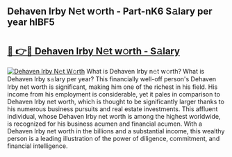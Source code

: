 ## Dehaven Irby N𝚎t w𝚘rth - Part-nK6 S𝚊lary per year hIBF5

# <h2><a href="http://gc1luc.nevu.top/?p=Dehaven+Irby">🔗 👉🔴 Dehaven Irby N𝚎t w𝚘rth - S𝚊lary</a></h2>

[![Dehaven Irby N𝚎t W𝚘rth](https://i.imgur.com/Oavwk0R.jpeg)](http://gc1luc.nevu.top/?p=Dehaven+Irby)
What is Dehaven Irby n𝚎t w𝚘rth? What is Dehaven Irby s𝚊lary per year?
This financially well-off person's Dehaven Irby net worth is significant, making him one of the richest in his field. His income from his employment is considerable, yet it pales in comparison to Dehaven Irby net worth, which is thought to be significantly larger thanks to his numerous business pursuits and real estate investments. This affluent individual, whose Dehaven Irby net worth is among the highest worldwide, is recognized for his business acumen and financial acumen. With a Dehaven Irby net worth in the billions and a substantial income, this wealthy person is a leading illustration of the power of diligence, commitment, and financial intelligence.
